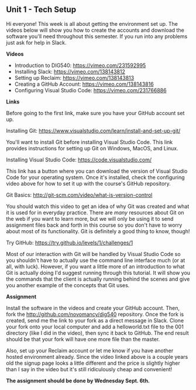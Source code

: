 ## Unit 1 - Tech Setup

Hi everyone! This week is all about getting the environment set up. The videos below will show you how to create the accounts and download the software you'll need throughout this semester. If you run into any problems just ask for help in Slack.

**Videos**

- Introduction to DIG540: <https://vimeo.com/231592995>
- Installing Slack: <https://vimeo.com/138143812>
- Setting up Reclaim: <https://vimeo.com/138143813>
- Creating a GitHub Account: <https://vimeo.com/138143816>
- Configuring Visual Studio Code: <https://vimeo.com/231766886>

**Links**

Before going to the first link, make sure you have your GitHub account set up.

Installing Git: <https://www.visualstudio.com/learn/install-and-set-up-git/>

You'll want to install Git before installing Visual Studio Code. This link provides instructions for setting up Git on Windows, MacOS, and Linux.

Installing Visual Studio Code: <https://code.visualstudio.com/>

This link has a button where you can download the version of Visual Studio Code for your operating system. Once it's installed, check the configuring video above for how to set it up with the course's GitHub repository.

Git Basics: <http://git-scm.com/video/what-is-version-control>

You should watch this video to get an idea of why Git was created and what it is used for in everyday practice. There are _many_ resources about Git on the web if you want to learn more, but we will only be using it to send assignment files back and forth in this course so you don't have to worry about most of its functionality. Git is definitely a good thing to know, though!

Try GitHub: <https://try.github.io/levels/1/challenges/1>

Most of our interaction with Git will be handled by Visual Studio Code so you shouldn't have to actually use the command line interface much (or at all, with luck). However, if you want a little more of an introduction to what Git is actually doing I'd suggest running through this tutorial. It will show you the commands that the client is actually running behind the scenes and give you another example of the concepts that Git uses.

**Assignment**

Install the software in the videos and create your GitHub account. Then, fork the <http://github.com/novomancy/dig540> repository. Once the fork is created, send me the link to your fork as a direct message in Slack. Clone your fork onto your local computer and add a helloworld.txt file to the 001 directory (like I did in the video), then sync it back to GitHub. The end result should be that your fork will have one more file than the master.

Also, set up your Reclaim account or let me know if you have another hosted environment already. Since the video linked above is a couple years old the signup page looks a little different and the price is slightly higher than I say in the video but it's still ridiculously cheap and convenient!

**The assignment should be done by Wednesday Sept. 6th.**
